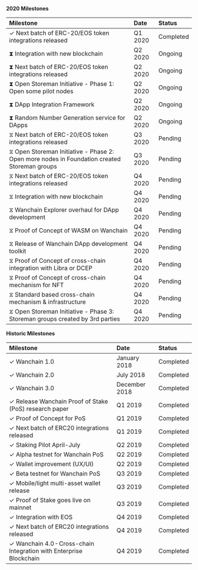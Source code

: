 **2020 Milestones**

| **Milestone**  |**Date**   |**Status** | 
|:---|:---|:---|
|✓ Next batch of ERC-20/EOS token integrations released | Q1 2020  | Completed| 
|⧗ Integration with new blockchain | Q2 2020  | Ongoing| 
|⧗ Next batch of ERC-20/EOS token integrations released | Q2 2020  | Ongoing| 
|⧗ Open Storeman Initiative - Phase 1: Open some pilot nodes | Q2 2020  | Ongoing| 
|⧗ DApp Integration Framework | Q2 2020  | Ongoing| 
|⧗ Random Number Generation service for DApps | Q2 2020  | Ongoing| 
|⧖ Next batch of ERC-20/EOS token integrations released | Q3 2020  | Pending| 
|⧖ Open Storeman Initiative - Phase 2: Open more nodes in Foundation created Storeman groups | Q3 2020  | Pending| 
|⧖ Next batch of ERC-20/EOS token integrations released | Q4 2020  | Pending| 
|⧖ Integration with new blockchain | Q4 2020  | Pending|
|⧖ Wanchain Explorer overhaul for DApp development | Q4 2020  | Pending|
|⧖ Proof of Concept of WASM on Wanchain | Q4 2020  | Pending|
|⧖ Release of Wanchain DApp development toolkit | Q4 2020  | Pending|
|⧖ Proof of Concept of cross-chain integration with Libra or DCEP | Q4 2020  | Pending|
|⧖ Proof of Concept of cross-chain mechanism for NFT | Q4 2020  | Pending|
|⧖ Standard based cross-chain mechanism & infrastructure | Q4 2020  | Pending|
|⧖ Open Storeman Initiative - Phase 3: Storeman groups created by 3rd parties | Q4 2020  | Pending|

**Historic Milestones**

| **Milestone**  |**Date**   |**Status** | 
|:---|:---|:---|
|✓ Wanchain 1.0 | January 2018 |  Completed |   
|✓ Wanchain 2.0 | July 2018  | Completed  |   
|✓ Wanchain 3.0 | December 2018  | Completed|   
|✓ Release Wanchain Proof of Stake (PoS) research paper |Q1 2019|Completed|   
|✓ Proof of Concept for PoS|Q1 2019|Completed|   
|✓ Next batch of ERC20 integrations released|Q1 2019|Completed|   
|✓ Staking Pilot April-July|Q2 2019|Completed|  
|✓ Alpha testnet for Wanchain PoS|Q2 2019|Completed| 
|✓ Wallet improvement (UX/UI)|Q2 2019|Completed| 
|✓ Beta testnet for Wanchain PoS|Q3 2019|Completed|
|✓ Mobile/light multi-asset wallet release|Q3 2019|Completed|
|✓ Proof of Stake goes live on mainnet|Q3 2019|Completed|
|✓ Integration with EOS |Q4 2019|Completed|
|✓ Next batch of ERC20 integrations released|Q4 2019|Completed|
|✓ Wanchain 4.0 - Cross-chain Integration with Enterprise Blockchain|Q4 2019|Completed| 

